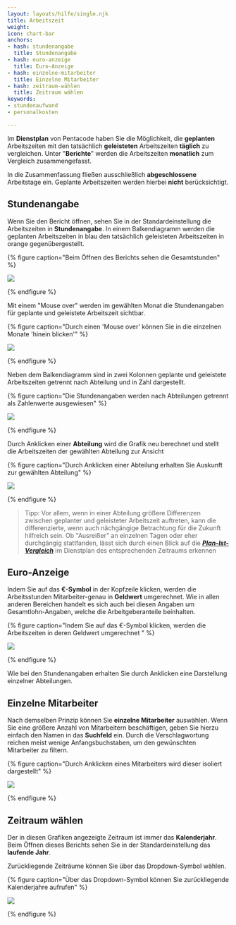 ```yaml
---
layout: layouts/hilfe/single.njk
title: Arbeitszeit
weight: 
icon: chart-bar
anchors:
- hash: stundenangabe
  title: Stundenangabe
- hash: euro-anzeige
  title: Euro-Anzeige
- hash: einzelne-mitarbeiter
  title: Einzelne Mitarbeiter
- hash: zeitraum-wählen
  title: Zeitraum wählen
keywords:
- stundenaufwand
- personalkosten

---
```

Im **Dienstplan** von Pentacode haben Sie die Möglichkeit, die **geplanten** Arbeitszeiten mit den tatsächlich **geleisteten** Arbeitszeiten **täglich** zu vergleichen. Unter "**Berichte**" werden die Arbeitszeiten **monatlich** zum Vergleich zusammengefasst.

In die Zusammenfassung fließen ausschließlich **abgeschlossene** Arbeitstage ein. Geplante Arbeitszeiten werden hierbei **nicht** berücksichtigt.

## Stundenangabe

Wenn Sie den Bericht öffnen, sehen Sie in der Standardeinstellung die Arbeitszeiten in **Stundenangabe**. In einem Balkendiagramm werden die geplanten Arbeitszeiten in blau den tatsächlich geleisteten Arbeitszeiten in orange gegenübergestellt. 

{% figure caption="Beim Öffnen des Berichts sehen die Gesamtstunden" %}

![](/uploads/arbeitszeit2.png)

{% endfigure %}

Mit einem "Mouse over" werden im gewählten Monat die Stundenangaben für geplante und geleistete Arbeitszeit sichtbar.

{% figure caption="Durch einen 'Mouse over' können Sie in die einzelnen Monate 'hinein blicken'" %}

![](/uploads/arbeitszeit6.png)

{% endfigure %}

Neben dem Balkendiagramm sind in zwei Kolonnen geplante und geleistete Arbeitszeiten getrennt nach Abteilung und in Zahl dargestellt.

{% figure caption="Die Stundenangaben werden nach Abteilungen getrennt als Zahlenwerte ausgewiesen" %}

![](/uploads/arbeitszeit3.png)

{% endfigure %}

Durch Anklicken einer **Abteilung** wird die Grafik neu berechnet und stellt die Arbeitszeiten der gewählten Abteilung zur Ansicht

{% figure caption="Durch Anklicken einer Abteilung erhalten Sie Auskunft zur gewählten Abteilung" %}

![](/uploads/arbeitszeit7.png)

{% endfigure %}

> Tipp: Vor allem, wenn in einer Abteilung größere Differenzen zwischen geplanter und geleisteter Arbeitszeit auftreten, kann die differenzierte, wenn auch nächgängige Betrachtung für die Zukunft hilfreich sein. Ob "Ausreißer" an einzelnen Tagen oder eher durchgängig stattfanden, lässt sich durch einen Blick auf die [**_Plan-Ist-Vergleich_**](/hilfe/handbuch/dienstplan/plan-ist-vergleich/) im Dienstplan des entsprechenden Zeitraums erkennen

## Euro-Anzeige

Indem Sie auf das **€-Symbol** in der Kopfzeile klicken, werden die Arbeitsstunden Mitarbeiter-genau in **Geldwert** umgerechnet. Wie in allen anderen Bereichen handelt es sich auch bei diesen Angaben um Gesamtlohn-Angaben, welche die Arbeitgeberanteile beinhalten.

{% figure caption="Indem Sie auf das €-Symbol klicken, werden die Arbeitszeiten in deren Geldwert umgerechnet " %}

![](/uploads/arbeitszeit4.png)

{% endfigure %}

Wie bei den Stundenangaben erhalten Sie durch Anklicken eine Darstellung einzelner Abteilungen.

## Einzelne Mitarbeiter

Nach demselben Prinzip können Sie **einzelne Mitarbeiter** auswählen. Wenn Sie eine größere Anzahl von Mitarbeitern beschäftigen, geben Sie hierzu einfach den Namen in das **Suchfeld** ein. Durch die Verschlagwortung reichen meist wenige Anfangsbuchstaben, um den gewünschten Mitarbeiter zu filtern.

{% figure caption="Durch Anklicken eines Mitarbeiters wird dieser isoliert dargestellt" %}

![](/uploads/arbeitszeit5.png)

{% endfigure %}

## Zeitraum wählen

Der in diesen Grafiken angezeigte Zeitraum ist immer das **Kalenderjahr**. Beim Öffnen dieses Berichts sehen Sie in der Standardeinstellung das **laufende Jahr**. 

Zurückliegende Zeiträume können Sie über das Dropdown-Symbol wählen. 

{% figure caption="Über das Dropdown-Symbol können Sie zurückliegende Kalenderjahre aufrufen" %}

![](/uploads/arbeitszeit1.png)

{% endfigure %}
